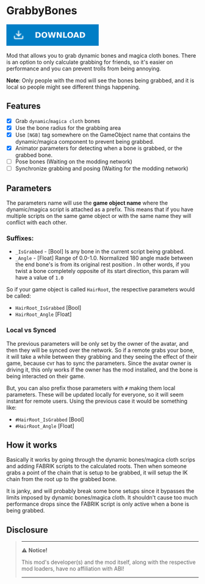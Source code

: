 # GrabbyBones

[![Download Latest GrabbyBones.dll](../.Resources/DownloadButtonEnabled.svg "Download Latest GrabbyBones.dll")](https://github.com/kafeijao/Kafe_CVR_Mods/releases/latest/download/GrabbyBones.dll)

Mod that allows you to grab dynamic bones and magica cloth bones. There is an option to only calculate grabbing for
friends, so it's easier on performance and you can prevent trolls from being annoying.

**Note**: Only people with the mod will see the bones being grabbed, and it is local so people might see different
things happening.

## Features

- [x] Grab `dynamic`/`magica cloth` bones
- [x] Use the bone radius for the grabbing area
- [x] Use `[NGB]` tag somewhere on the GameObject name that contains the dynamic/magica component to prevent being
  grabbed.
- [x] Animator parameters for detecting when a bone is grabbed, or the grabbed bone.
- [ ] Pose bones (Waiting on the modding network)
- [ ] Synchronize grabbing and posing (Waiting for the modding network)

## Parameters

The parameters name will use the **game object name** where the dynamic/magica script is attached as a prefix. This
means that if you have multiple scripts on the same game object or with the same name they will conflict with each
other.

### Suffixes:

- `_IsGrabbed` - [Bool] Is any bone in the current script being grabbed.
- `_Angle` - [Float] Range of 0.0-1.0. Normalized 180 angle made between the end bone's is from its original rest
  position . In other words, if you twist a bone completely opposite of its start direction, this param will have a
  value of `1.0`

So if your game object is called `HairRoot`, the respective parameters would be called:

- `HairRoot_IsGrabbed` [Bool]
- `HairRoot_Angle` [Float]

### Local vs Synced

The previous parameters will be only set by the owner of the avatar, and then they will be synced over the network. So
if a remote grabs your bone, it will take a while between they grabbing and they seeing the effect of their game,
because cvr has to sync the parameters. Since the avatar owner is driving it, this only works if the owner has the mod
installed, and the bone is being interacted on their game.

But, you can also prefix those parameters with `#` making them local parameters. These will be updated locally for
everyone, so it will seem instant for remote users. Using the previous case it would be something like:

- `#HairRoot_IsGrabbed` [Bool]
- `#HairRoot_Angle` [Float]

## How it works

Basically it works by going through the dynamic bones/magica cloth scrips and adding FABRIK scripts to the calculated
roots. Then when someone grabs a point of the chain that is setup to be grabbed, it will setup the IK chain from the
root up to the grabbed bone.

It is janky, and will probably break some bone setups since it bypasses the limits imposed by dynamic bones/magica
cloth. It shouldn't cause too much performance drops since the FABRIK script is only active when a bone is being
grabbed.

## Disclosure

> ---
> ⚠️ **Notice!**
>
> This mod's developer(s) and the mod itself, along with the respective mod loaders, have no affiliation with ABI!
>
> ---
